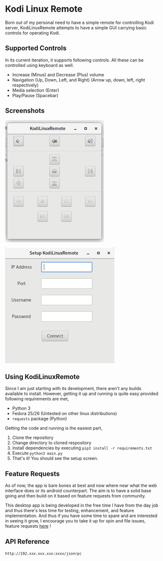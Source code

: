 # Kodi Linux Remote

Born out of my personal need to have a simple remote for controlling Kodi server, KodiLinuxRemote attempts to have a simple GUI carrying basic controls for operating Kodi.

## Supported Controls

In its current iteration, it supports following controls. All these can be controlled using keyboard as well.

- Increase (Minus) and Decrease (Plus) volume
- Navigation (Up, Down, Left, and Right) (Arrow up, down, left, right respectively)
- Media selection (Enter)
- Play/Pause (Spacebar)

## Screenshots

![Remote Screen](https://github.com/ParitoshBh/KodiLinuxRemote/raw/master/screenshots/remote-screen.png)

![Setup Screen](https://github.com/ParitoshBh/KodiLinuxRemote/raw/master/screenshots/setup-screen.png)

## Using KodiLinuxRemote

Since I am just starting with its development, there aren't any builds available to install. However, getting it up and running is quite easy provided following requirements are met,

- Python 3
- Fedora 25/26 (Untested on other linux distributions)
- `requests` package (Python)

Getting the code and running is the easiest part,

1. Clone the repository
2. Change directory to cloned respository
3. Install dependencies by executing `pip3 install -r requirements.txt`
4. Execute `python3 main.py`
5. That's it! You should see the setup screen.

## Feature Requests

As of now, the app is bare bones at best and now where near what the web interface does or its android counterpart. The aim is to have a solid base going and then build on it based on feature requests from community.

This desktop app is being developed in the free time I have from the day job and thus there's less time for testing, enhancement, and feature implementation. And thus if you have some time to spare and are interested in seeing it grow, I encourage you to take it up for spin and file issues, feature requests [here]((https://github.com/ParitoshBh/KodiLinuxRemote/issues/new)) !

## API Reference

`http://192.xxx.xxx.xxx:xxxx/jsonrpc`